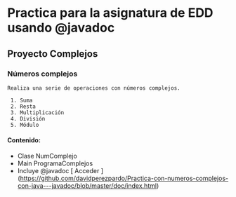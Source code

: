 # Practica para la asignatura de EDD usando @javadoc
## Proyecto Complejos
### Números complejos
    Realiza una serie de operaciones con números complejos.
    
     1. Suma
     2. Resta
     3. Multiplicación
     4. División
     5. Módulo
    
#### Contenido:

  
* Clase NumComplejo
* Main ProgramaComplejos
* Incluye @javadoc [ Acceder ] (https://github.com/davidperezpardo/Practica-con-numeros-complejos-con-java---javadoc/blob/master/doc/index.html)
  

